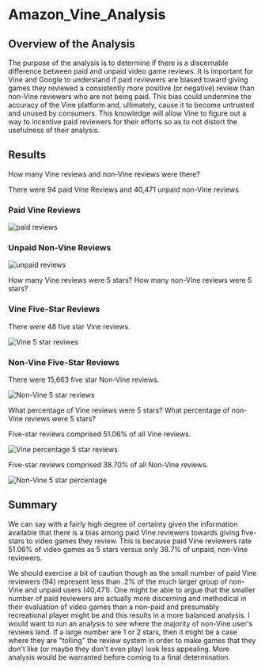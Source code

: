 # Amazon_Vine_Analysis

## Overview of the Analysis
The purpose of the analysis is to determine if there is a discernable difference between paid and unpaid video game reviews. It is important for Vine and Google to understand if paid reviewers are biased toward giving games they reviewed a consistently more positive (or negative) review than non-Vine reviewers who are not being paid. This bias could undermine the accuracy of the Vine platform and, ultimately, cause it to become untrusted and unused by consumers. This knowledge will allow Vine to figure out a way to incentive paid reviewers for their efforts so as to not distort the usefulness of their analysis.

## Results

How many Vine reviews and non-Vine reviews were there?

There were 94 paid Vine Reviews and 40,471 unpaid non-Vine reviews.

### Paid Vine Reviews
![paid reviews](https://user-images.githubusercontent.com/100163289/176576744-63dd2e16-57e2-4c50-adda-6445bbebe064.png)

### Unpaid Non-Vine Reviews
![unpaid reviews](https://user-images.githubusercontent.com/100163289/176576755-2d793e89-fd13-4ea9-aa71-50d70a66ff13.png)

How many Vine reviews were 5 stars? How many non-Vine reviews were 5 stars?

### Vine Five-Star Reviews

There were 48 five star Vine reviews.

![Vine 5 star reviwes](https://user-images.githubusercontent.com/100163289/176578188-63663926-24d8-4084-9186-71513dfa4a42.png)

### Non-Vine Five-Star Reviews

There were 15,663 five star Non-Vine reviews.

![Non-Vine 5 star reviews](https://user-images.githubusercontent.com/100163289/176578209-2050974d-4eb6-4c46-b59a-39347a8a77ce.png)

What percentage of Vine reviews were 5 stars? What percentage of non-Vine reviews were 5 stars?

Five-star reviews comprised 51.06% of all Vine reviews.

![Vine percentage 5 star reviews](https://user-images.githubusercontent.com/100163289/176578239-1d9489e0-6a2b-45cb-af93-bdd992b981ab.png)

Five-star reviews comprised 38.70% of all Non-Vine reviews.

![Non-Vine 5 star percentage](https://user-images.githubusercontent.com/100163289/176578265-9c47dbd3-371e-490f-9d46-bc9b0bd3603a.png)

## Summary

We can say with a fairly high degree of certainty given the information available that there is a bias among paid Vine reviewers towards giving five-stars to video games they review. This is because paid Vine reviewers  rate 51.06% of video games as 5 stars versus only 38.7% of unpaid, non-Vine reviewers. 

We should exercise a bit of caution though as the small number of paid Vine reviewers (94) represent less than .2% of the much larger group of non-Vine and unpaid users (40,471). One might be able to argue that the smaller number of paid reviewers are actually more discerning and methodical in their evaluation of video games than a non-paid and presumably recreational player might be and this results in a more balanced analysis. I would want to run an analysis to see where the majority of non-Vine user's reviews land. If a large number are 1 or 2 stars, then it might be a case where they are "tolling" the review system in order to make games that they don't like (or maybe they don't even play) look less appealing. More analysis would be warranted before coming to a final determination. 


